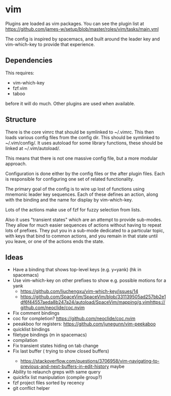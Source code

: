 vim
===

Plugins are loaded as vim packages. You can see the plugin list at
https://github.com/james-w/setup/blob/master/roles/vim/tasks/main.yml

The config is inspired by spacemacs, and built around the leader
key and vim-which-key to provide that experience.

Dependencies
------------

This requires:

  * vim-which-key
  * fzf.vim
  * taboo
  
before it will do much. Other plugins are used when available.

Structure
---------

There is the core vimrc that should be symlinked to ~/.vimrc. This then loads
various config files from the config dir. This should be symlinked to
~/.vim/config/. It uses autoload for some library functions, these should be
linked at ~/.vim/autoload/.

This means that there is not one massive config file, but a more modular approach.

Configuration is done either by the config files or the after plugin files. Each
is responsible for configuring one set of related functionality.

The primary goal of the config is to wire up lost of functions using mnemonic
leader key sequences. Each of these defines an action, along with the binding
and the name for display by vim-which-key.

Lots of the actions make use of fzf for fuzzy selection from lists.

Also it uses "transient states" which are an attempt to provide sub-modes.
They allow for much easier sequences of actions without having to repeat
lots of prefixes. They put you in a sub-mode dedicated to a particular
topic, with keys that bind to common actions, and you remain in that state
until you leave, or one of the actions ends the state.

Ideas
-----

  * Have a binding that shows top-level keys (e.g. y=yank) (<leader>hk in spacemacs)
  * Use vim-which-key on other prefixes to show e.g. possible motions
    for a yank
    - https://github.com/liuchengxu/vim-which-key/issues/14
    - https://github.com/SpaceVim/SpaceVim/blob/331139505ad257bb2e1df6f44557aeda8b247a24/autoload/SpaceVim/mapping/g.vimhttps://github.com/neoclide/coc.nvim
  * Fix comment bindings
  * coc for completion? https://github.com/neoclide/coc.nvim
  * peeakboo for registers: https://github.com/junegunn/vim-peekaboo
  * quicklist bindings
  * filetype bindings (<leader>m in spacemacs)
  * compilation
  * Fix transient states hiding on tab change
  * Fix last buffer (<leader><tab> trying to show closed buffers) 
    - https://stackoverflow.com/questions/3706958/vim-navigating-to-previous-and-next-buffers-in-edit-history maybe
  * Ability to relaunch greps with same query
  * quickfix list manipulation (compile group?)
  * fzf project files sorted by recency
  * git conflict helper
